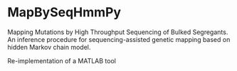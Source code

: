 MapBySeqHmmPy
=============
Mapping Mutations by High Throughput Sequencing of Bulked Segregants. 
An inference procedure for sequencing-assisted genetic mapping based on hidden Markov chain model.

Re-implementation of a MATLAB tool


